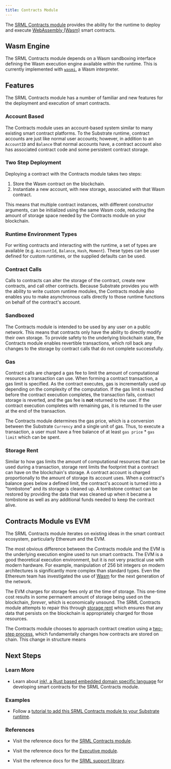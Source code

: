 ```yaml
---
title: Contracts Module
---
```


The [SRML Contracts module](https://substrate.dev/rustdocs/master/srml_contracts/index.html)
provides the ability for the runtime to deploy and execute [WebAssembly
(Wasm)](https://webassembly.org/) smart contracts.

## Wasm Engine

The SRML Contracts module depends on a Wasm sandboxing interface defining the Wasm execution engine
available within the runtime. This is currently implemented with
[`wasmi`](https://github.com/paritytech/wasmi), a Wasm interpreter.

## Features

The SRML Contracts module has a number of familiar and new features for the deployment and execution
of smart contracts.

### Account Based

The Contracts module uses an account-based system similar to many existing smart contract platforms.
To the Substrate runtime, contract accounts are just like normal user accounts; however, in addition
to an `AccountID` and `Balance` that normal accounts have, a contract account also has associated
contract code and some persistent contract storage.

### Two Step Deployment

Deploying a contract with the Contracts module takes two steps:

1. Store the Wasm contract on the blockchain.
2. Instantiate a new account, with new storage, associated with that Wasm contract.

This means that multiple contract instances, with different constructor arguments, can be
initialized using the same Wasm code, reducing the amount of storage space needed by the Contracts
module on your blockchain.

### Runtime Environment Types

For writing contracts and interacting with the runtime, a set of types are available (e.g.
`AccountId`, `Balance`, `Hash`, `Moment`). These types can be user defined for custom runtimes, or
the supplied defaults can be used.

### Contract Calls

Calls to contracts can alter the storage of the contract, create new contracts, and call other
contracts. Because Substrate provides you with the ability to write custom runtime modules, the
Contracts module also enables you to make asynchronous calls directly to those runtime functions on
behalf of the contract's account.

### Sandboxed

The Contracts module is intended to be used by any user on a public network. This means that
contracts only have the ability to directly modify their own storage. To provide safety to the
underlying blockchain state, the Contracts module enables revertible transactions, which roll back
any changes to the storage by contract calls that do not complete successfully.

### Gas

Contract calls are charged a gas fee to limit the amount of computational resources a transaction
can use. When forming a contract transaction, a gas limit is specified. As the contract executes,
gas is incrementally used up depending on the complexity of the computation. If the gas limit is
reached before the contract execution completes, the transaction fails, contract storage is
reverted, and the gas fee is **not** returned to the user. If the contract execution completes with
remaining gas, it is returned to the user at the end of the transaction.

The Contracts module determines the gas price, which is a conversion between the Substrate
`Currency` and a single unit of gas. Thus, to execute a transaction, a user must have a free balance
of at least `gas price` * `gas limit` which can be spent.

### Storage Rent

Similar to how gas limits the amount of computational resources that can be used during a
transaction, storage rent limits the footprint that a contract can have on the blockchain's storage.
A contract account is charged proportionally to the amount of storage its account uses. When a
contract's balance goes below a defined limit, the contract's account is turned into a "tombstone"
and its storage is cleaned up. A tombstone contract can be restored by providing the data that was
cleaned up when it became a tombstone as well as any additional funds needed to keep the contract
alive.

## Contracts Module vs EVM

The SRML Contracts module iterates on existing ideas in the smart contract ecosystem, particularly
Ethereum and the EVM.

The most obvious difference between the Contracts module and the EVM is the underlying execution engine used to run smart contracts. The EVM is a good theoretical execution environment, but it is not very practical use with modern hardware. For example, manipulation of 256 bit integers on modern architectures is significantly more complex than standard types. Even the Ethereum team has investigated the use of [Wasm](https://github.com/ewasm/design) for the next generation of the network.

The EVM charges for storage fees only at the time of storage. This one-time cost results in
some permanent amount of storage being used on the blockchain, _forever_, which is economically
unsound. The SRML Contracts module attempts to repair this through [storage rent](#storage-rent) which ensures that
any data that persists on the blockchain is appropriately charged for those resources.

The Contracts module chooses to approach contract creation using a [two-step process](#two-step-deployment), which fundamentally changes how contracts are stored on chain. This change in structure means 

## Next Steps

### Learn More

- Learn about [ink!, a Rust based embedded domain specific
  language](conceptual/runtime/contracts/ink.md) for developing smart contracts for the SRML
  Contracts module.

### Examples

- Follow a [tutorial to add this SRML Contracts module to your Substrate
  runtime](tutorials/adding-a-module-to-your-runtime.md).

### References

- Visit the reference docs for the [SRML Contracts
  module](/rustdocs/master/srml_contracts/index.html).

- Visit the reference docs for the [Executive module](/rustdocs/master/srml_executive/index.html).

- Visit the reference docs for the [SRML support
  library](https://substrate.dev/rustdocs/master/srml_support/index.html).
